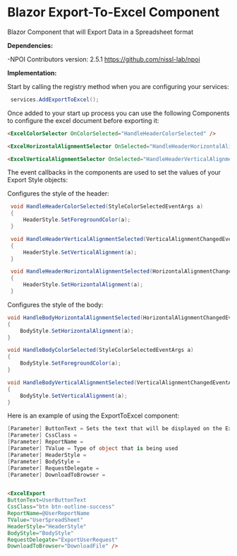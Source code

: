 # Blazor Export-To-Excel Component

Blazor Component that will Export Data in a Spreadsheet format

**Dependencies:**

-NPOI Contributors version: 2.5.1 https://github.com/nissl-lab/npoi

**Implementation:**

Start by calling the registry method when you are configuring your services:

```csharp
 services.AddExportToExcel();
```

Once added to your start up process you can use the following Components to configure the excel document before exporting it:

```html
<ExcelColorSelector OnColorSelected="HandleHeaderColorSelected" />

<ExcelHorizontalAlignmentSelector OnSelected="HandleHeaderHorizontalAlignmentSelected" />

<ExcelVerticalAlignmentSelector OnSelected="HandleHeaderVerticalAlignmentSelected" />
```

The event callbacks in the components are used to set the values of your Export Style objects:

 Configures the style of the header:
```csharp
 void HandleHeaderColorSelected(StyleColorSelectedEventArgs a)
 {
     HeaderStyle.SetForegroundColor(a);
 }

 void HandleHeaderVerticalAlignmentSelected(VerticalAlignmentChangedEventArgs a)
 {
     HeaderStyle.SetVerticalAlignment(a);
 }

 void HandleHeaderHorizontalAlignmentSelected(HorizontalAlignmentChangedEventArgs a)
 {
     HeaderStyle.SetHorizontalAlignment(a);
 }
 ```
 Configures the style of the body:

 ```csharp
 void HandleBodyHorizontalAlignmentSelected(HorizontalAlignmentChangedEventArgs a)
 {
     BodyStyle.SetHorizontalAlignment(a);
 }

 void HandleBodyColorSelected(StyleColorSelectedEventArgs a)
 {
     BodyStyle.SetForegroundColor(a);
 }

 void HandleBodyVerticalAlignmentSelected(VerticalAlignmentChangedEventArgs a)
 {
     BodyStyle.SetVerticalAlignment(a);
 }
```

Here is an example of using the ExportToExcel component:

```csharp
[Parameter] ButtonText = Sets the text that will be displayed on the Export Button
[Parameter] CssClass = 
[Parameter] ReportName = 
[Parameter] TValue = Type of object that is being used
[Parameter] HeaderStyle = 
[Parameter] BodyStyle = 
[Parameter] RequestDelegate = 
[Parameter] DownloadToBrowser = 
```

```html

<ExcelExport 
ButtonText=UserButtonText
CssClass="btn btn-outline-success" 
ReportName=@UserReportName
TValue="UserSpreadSheet"
HeaderStyle="HeaderStyle" 
BodyStyle="BodyStyle" 
RequestDelegate="ExportUserRequest"
DownloadToBrowser="DownloadFile" />

```